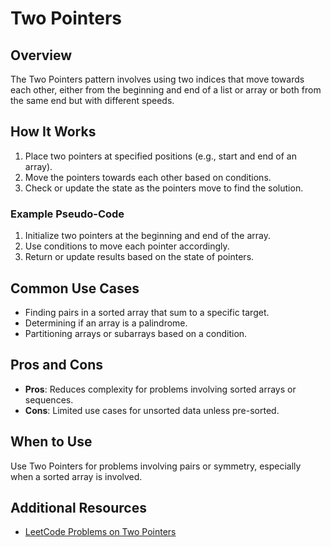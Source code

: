 # Two Pointers

## Overview

The Two Pointers pattern involves using two indices that move towards each other, either from the beginning and end of a list or array or both from the same end but with different speeds.

## How It Works

1. Place two pointers at specified positions (e.g., start and end of an array).
2. Move the pointers towards each other based on conditions.
3. Check or update the state as the pointers move to find the solution.

### Example Pseudo-Code

1. Initialize two pointers at the beginning and end of the array.
2. Use conditions to move each pointer accordingly.
3. Return or update results based on the state of pointers.

## Common Use Cases

- Finding pairs in a sorted array that sum to a specific target.
- Determining if an array is a palindrome.
- Partitioning arrays or subarrays based on a condition.

## Pros and Cons

- **Pros**: Reduces complexity for problems involving sorted arrays or sequences.
- **Cons**: Limited use cases for unsorted data unless pre-sorted.

## When to Use

Use Two Pointers for problems involving pairs or symmetry, especially when a sorted array is involved.

## Additional Resources

- [LeetCode Problems on Two Pointers](https://leetcode.com/tag/two-pointers/)
